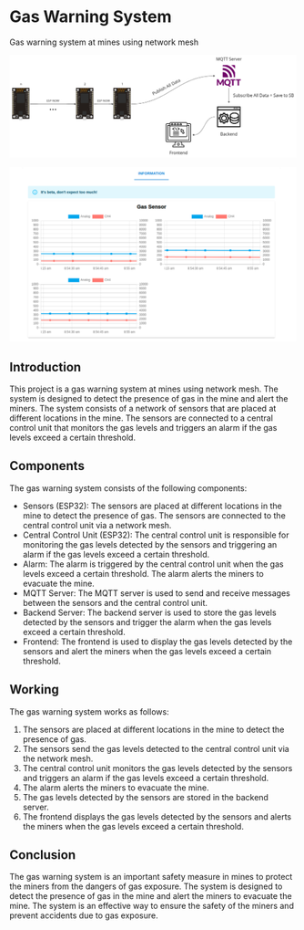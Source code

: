 # Gas Warning System
Gas warning system at mines using network mesh

<!-- image -->
![architecture](./assets/architecture.png)

![frontend](./assets/frontend.png)



## Introduction
This project is a gas warning system at mines using network mesh. The system is designed to detect the presence of gas in the mine and alert the miners. The system consists of a network of sensors that are placed at different locations in the mine. The sensors are connected to a central control unit that monitors the gas levels and triggers an alarm if the gas levels exceed a certain threshold.

## Components
The gas warning system consists of the following components:
- Sensors (ESP32): The sensors are placed at different locations in the mine to detect the presence of gas. The sensors are connected to the central control unit via a network mesh.
- Central Control Unit (ESP32): The central control unit is responsible for monitoring the gas levels detected by the sensors and triggering an alarm if the gas levels exceed a certain threshold.
- Alarm: The alarm is triggered by the central control unit when the gas levels exceed a certain threshold. The alarm alerts the miners to evacuate the mine.
- MQTT Server: The MQTT server is used to send and receive messages between the sensors and the central control unit.
- Backend Server: The backend server is used to store the gas levels detected by the sensors and trigger the alarm when the gas levels exceed a certain threshold.
- Frontend: The frontend is used to display the gas levels detected by the sensors and alert the miners when the gas levels exceed a certain threshold.

## Working
The gas warning system works as follows:
1. The sensors are placed at different locations in the mine to detect the presence of gas.
2. The sensors send the gas levels detected to the central control unit via the network mesh.
3. The central control unit monitors the gas levels detected by the sensors and triggers an alarm if the gas levels exceed a certain threshold.
4. The alarm alerts the miners to evacuate the mine.
5. The gas levels detected by the sensors are stored in the backend server.
6. The frontend displays the gas levels detected by the sensors and alerts the miners when the gas levels exceed a certain threshold.

## Conclusion
The gas warning system is an important safety measure in mines to protect the miners from the dangers of gas exposure. The system is designed to detect the presence of gas in the mine and alert the miners to evacuate the mine. The system is an effective way to ensure the safety of the miners and prevent accidents due to gas exposure.
